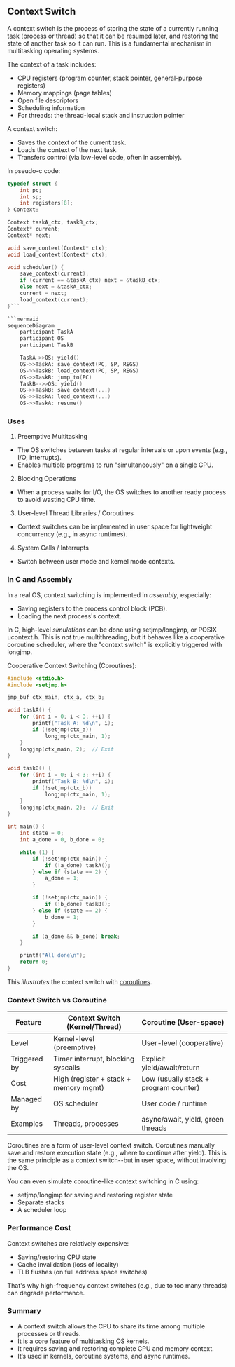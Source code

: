 
## Context Switch

A context switch is the process of storing the state of a currently running task (process or thread)
so that it can be resumed later, and restoring the state of another task so it can run. This is a
fundamental mechanism in multitasking operating systems.

The context of a task includes:
- CPU registers (program counter, stack pointer, general-purpose registers)
- Memory mappings (page tables)
- Open file descriptors
- Scheduling information
- For threads: the thread-local stack and instruction pointer

A context switch:
- Saves the context of the current task.
- Loads the context of the next task.
- Transfers control (via low-level code, often in assembly).


In pseudo-c code:

```c
typedef struct {
    int pc;
    int sp;
    int registers[8];
} Context;

Context taskA_ctx, taskB_ctx;
Context* current;
Context* next;

void save_context(Context* ctx);
void load_context(Context* ctx);

void scheduler() {
    save_context(current);
    if (current == &taskA_ctx) next = &taskB_ctx;
    else next = &taskA_ctx;
    current = next;
    load_context(current);
}```

```mermaid
sequenceDiagram
    participant TaskA
    participant OS
    participant TaskB

    TaskA->>OS: yield()
    OS->>TaskA: save_context(PC, SP, REGS)
    OS->>TaskB: load_context(PC, SP, REGS)
    OS->>TaskB: jump_to(PC)
    TaskB-->>OS: yield()
    OS->>TaskB: save_context(...)
    OS->>TaskA: load_context(...)
    OS->>TaskA: resume()
```

### Uses

1. Preemptive Multitasking
- The OS switches between tasks at regular intervals or upon events
  (e.g., I/O, interrupts).
- Enables multiple programs to run "simultaneously" on a single CPU.

2. Blocking Operations
- When a process waits for I/O, the OS switches to another ready process
  to avoid wasting CPU time.

3. User-level Thread Libraries / Coroutines
- Context switches can be implemented in user space for lightweight
  concurrency (e.g., in async runtimes).

4. System Calls / Interrupts
- Switch between user mode and kernel mode contexts.


### In C and Assembly

In a real OS, context switching is implemented in *assembly*, especially:
- Saving registers to the process control block (PCB).
- Loading the next process's context.

In C, high-level *simulations* can be done using setjmp/longjmp, or POSIX ucontext.h.
This is *not* true multithreading, but it behaves like a cooperative coroutine scheduler,
where the "context switch" is explicitly triggered with longjmp.

Cooperative Context Switching (Coroutines):

```c
#include <stdio.h>
#include <setjmp.h>

jmp_buf ctx_main, ctx_a, ctx_b;

void taskA() {
    for (int i = 0; i < 3; ++i) {
        printf("Task A: %d\n", i);
        if (!setjmp(ctx_a))
            longjmp(ctx_main, 1);
    }
    longjmp(ctx_main, 2);  // Exit
}

void taskB() {
    for (int i = 0; i < 3; ++i) {
        printf("Task B: %d\n", i);
        if (!setjmp(ctx_b))
            longjmp(ctx_main, 1);
    }
    longjmp(ctx_main, 2);  // Exit
}

int main() {
    int state = 0;
    int a_done = 0, b_done = 0;

    while (1) {
        if (!setjmp(ctx_main)) {
            if (!a_done) taskA();
        } else if (state == 2) {
            a_done = 1;
        }

        if (!setjmp(ctx_main)) {
            if (!b_done) taskB();
        } else if (state == 2) {
            b_done = 1;
        }

        if (a_done && b_done) break;
    }

    printf("All done\n");
    return 0;
}
```

This *illustrates* the context switch with [coroutines](./../coroutine/).

### Context Switch vs Coroutine

| Feature       | Context Switch (Kernel/Thread)       | Coroutine (User-space)                |
|---------------|--------------------------------------|---------------------------------------|
| Level         | Kernel-level (preemptive)            | User-level (cooperative)              |
| Triggered by  | Timer interrupt, blocking syscalls   | Explicit yield/await/return           |
| Cost          | High (register + stack + memory mgmt)| Low (usually stack + program counter) |
| Managed by    | OS scheduler                         | User code / runtime                   |
| Examples      | Threads, processes                   | async/await, yield, green threads     |

Coroutines are a form of user-level context switch. Coroutines manually save and restore execution
state (e.g., where to continue after yield). This is the same principle as a context switch--but
in user space, without involving the OS.

You can even simulate coroutine-like context switching in C using:
- setjmp/longjmp for saving and restoring register state
- Separate stacks
- A scheduler loop


### Performance Cost

Context switches are relatively expensive:
- Saving/restoring CPU state
- Cache invalidation (loss of locality)
- TLB flushes (on full address space switches)

That's why high-frequency context switches (e.g., due to too many threads)
can degrade performance.


### Summary

- A context switch allows the CPU to share its time among multiple processes or threads.
- It is a core feature of multitasking OS kernels.
- It requires saving and restoring complete CPU and memory context.
- It’s used in kernels, coroutine systems, and async runtimes.

